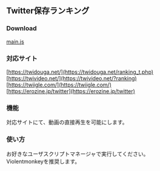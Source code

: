 ## Twitter保存ランキング

### Download

<a href="https://raw.githubusercontent.com/tls-client/twitter-hozon-ranking.js/main/main.js" target="_blank">main.js</a>  

### 対応サイト

[https://twidouga.net/](https://twidouga.net/ranking_t.php)  
[https://twivideo.net/](https://twivideo.net/?ranking)  
[https://twiigle.com/](https://twiigle.com/)  
[https://erozine.jp/twitter](https://erozine.jp/twitter)  

### 機能

対応サイトにて、動画の直接再生を可能にします。

### 使い方

お好きなユーザスクリプトマネージャで実行してください。  
Violentmonkeyを推奨します。
